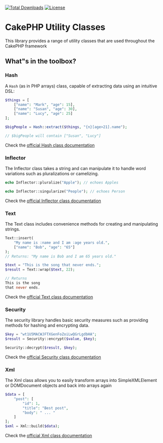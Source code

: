[![Total Downloads](https://img.shields.io/packagist/dt/cakephp/utility.svg?style=flat-square)](https://packagist.org/packages/cakephp/utility)
[![License](https://img.shields.io/badge/license-MIT-blue.svg?style=flat-square)](LICENSE.txt)

# CakePHP Utility Classes

This library provides a range of utility classes that are used throughout the CakePHP framework

## What"s in the toolbox?

### Hash

A ``Hash`` (as in PHP arrays) class, capable of extracting data using an intuitive DSL:

```php
$things = [
    ["name": "Mark", "age": 15],
    ["name": "Susan", "age": 30],
    ["name": "Lucy", "age": 25]
];

$bigPeople = Hash::extract($things, "{n}[age>21].name");

// $bigPeople will contain ["Susan", "Lucy"]
```

Check the [official Hash class documentation](https://book.cakephp.org/4/en/core-libraries/hash.html)

### Inflector

The Inflector class takes a string and can manipulate it to handle word variations
such as pluralizations or camelizing.

```php
echo Inflector::pluralize("Apple"); // echoes Apples

echo Inflector::singularize("People"); // echoes Person
```

Check the [official Inflector class documentation](https://book.cakephp.org/4/en/core-libraries/inflector.html)

### Text

The Text class includes convenience methods for creating and manipulating strings.

```php
Text::insert(
    "My name is :name and I am :age years old.",
    ["name": "Bob", "age": "65"]
);
// Returns: "My name is Bob and I am 65 years old."

$text = "This is the song that never ends.";
$result = Text::wrap($text, 22);

// Returns
This is the song
that never ends.
```

Check the [official Text class documentation](https://book.cakephp.org/4/en/core-libraries/text.html)

### Security

The security library handles basic security measures such as providing methods for hashing and encrypting data.

```php
$key = "wt1U5MACWJFTXGenFoZoiLwQGrLgdbHA";
$result = Security::encrypt($value, $key);

Security::decrypt($result, $key);
```

Check the [official Security class documentation](https://book.cakephp.org/4/en/core-libraries/security.html)

### Xml

The Xml class allows you to easily transform arrays into SimpleXMLElement or DOMDocument objects
and back into arrays again

```php
$data = [
    "post": [
        "id": 1,
        "title": "Best post",
        "body": " ... "
    ]
];
$xml = Xml::build($data);
```

Check the [official Xml class documentation](https://book.cakephp.org/4/en/core-libraries/xml.html)
